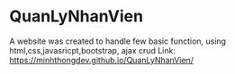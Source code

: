 # QuanLyNhanVien
A website was created to handle few basic function, using html,css,javasricpt,bootstrap, ajax crud
Link: https://minhthongdev.github.io/QuanLyNhanVien/
